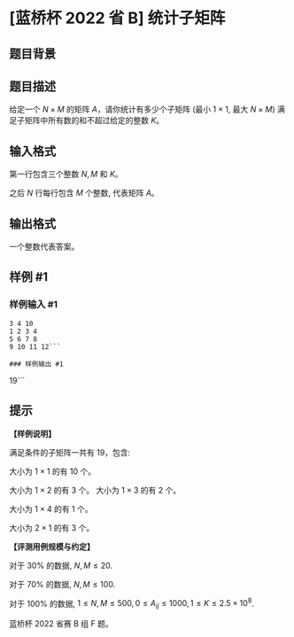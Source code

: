 # [蓝桥杯 2022 省 B] 统计子矩阵

## 题目背景



## 题目描述

给定一个 $N \times M$ 的矩阵 $A$，请你统计有多少个子矩阵 (最小 $1 \times 1$, 最大 $N \times M)$ 满足子矩阵中所有数的和不超过给定的整数 $K$。


## 输入格式

第一行包含三个整数 $N, M$ 和 $K$。

之后 $N$ 行每行包含 $M$ 个整数, 代表矩阵 $A$。

## 输出格式

一个整数代表答案。

## 样例 #1

### 样例输入 #1
```
3 4 10
1 2 3 4
5 6 7 8
9 10 11 12```

### 样例输出 #1

```
19```

## 提示

**【样例说明】**

满足条件的子矩阵一共有 $19$，包含:

大小为 $1 \times 1$ 的有 $10$ 个。

大小为 $1 \times 2$ 的有 $3$ 个。 大小为 $1 \times 3$ 的有 $2$ 个。

大小为 $1 \times 4$ 的有 $1$ 个。

大小为 $2 \times 1$ 的有 $3$ 个。

**【评测用例规模与约定】**

对于 $30 \%$ 的数据, $N, M \leq 20$.

对于 $70 \%$ 的数据, $N, M \leq 100$.

对于 $100 \%$ 的数据, $1 \leq N, M \leq 500,0 \leq A_{i j} \leq 1000,1 \leq K \leq 2.5\times10^8$. 

蓝桥杯 2022 省赛 B 组 F 题。

